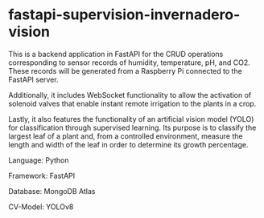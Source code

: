 # fastapi-supervision-invernadero-vision
This is a backend application in FastAPI for the CRUD operations corresponding to sensor records of humidity, temperature, pH, and CO2. These records will be generated from a Raspberry Pi connected to the FastAPI server.

Additionally, it includes WebSocket functionality to allow the activation of solenoid valves that enable instant remote irrigation to the plants in a crop.

Lastly, it also features the functionality of an artificial vision model (YOLO) for classification through supervised learning. Its purpose is to classify the largest leaf of a plant and, from a controlled environment, measure the length and width of the leaf in order to determine its growth percentage.

Language: Python

Framework: FastAPI

Database: MongoDB Atlas

CV-Model: YOLOv8
